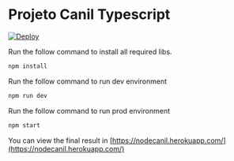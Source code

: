 # Projeto Canil Typescript

[![Deploy](https://github.com/GleisonOliveira/node_canil/actions/workflows/deployToHeroku.yml/badge.svg?branch=master)](https://github.com/GleisonOliveira/node_canil/actions/workflows/deployToHeroku.yml)

Run the follow command to install all required libs.
```bash
npm install
```

Run the follow command to run dev environment
```bash
npm run dev
```

Run the follow command to run prod environment
```bash
npm start
```

You can view the final result in [https://nodecanil.herokuapp.com/](https://nodecanil.herokuapp.com/)

